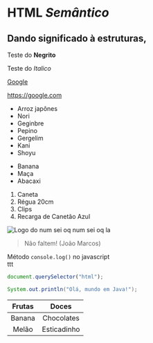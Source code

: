 # HTML *Semântico*
## Dando significado à estruturas,
Teste do **Negrito**

Teste do *Italico*

[Google](https://google.com/)

<https://google.com>

* Arroz japônes
* Nori
* Geginbre
* Pepino
* Gergelim
* Kani
* Shoyu

- Banana
- Maça
- Abacaxi

1. Caneta
2. Régua 20cm
3. Clips
4. Recarga de Canetão Azul

![Logo do num sei oq num sei oq la](https://pipz.io/shared/1/files/logo_academy.JPG)

> Não faltem!
> (João Marcos)

Método  `console.log()` no javascript<br>
ttt

```js
document.querySelector("html");
```

~~~java
System.out.println("Olá, mundo em Java!");
~~~

Frutas | Doces
:-------:|:-----:
Banana | Chocolates
Melão | Esticadinho

